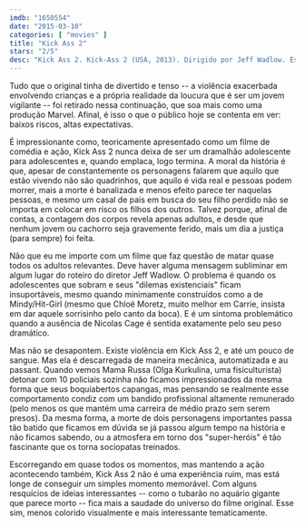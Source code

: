 ```yaml
---
imdb: "1650554"
date: "2015-03-10"
categories: [ "movies" ]
title: "Kick Ass 2"
stars: "2/5"
desc: "Kick Ass 2. Kick-Ass 2 (USA, 2013). Dirigido por Jeff Wadlow. Escrito por Jeff Wadlow, Mark Millar, John Romita Jr. Com Aaron Taylor-Johnson, Chloë Grace Moretz, Morris Chestnut, Claudia Lee, Amy Anzel, Clark Duke, Augustus Prew, Mary Kitchen, Donald Faison."
---
```

Tudo que o original tinha de divertido e tenso -- a violência exacerbada envolvendo crianças e a própria realidade da loucura que é ser um jovem vigilante -- foi retirado nessa continuação, que soa mais como uma produção Marvel. Afinal, é isso o que o público hoje se contenta em ver: baixos riscos, altas expectativas.

É impressionante como, teoricamente apresentado como um filme de comédia e ação, Kick Ass 2 nunca deixa de ser um dramalhão adolescente para adolescentes e, quando emplaca, logo termina. A moral da história é que, apesar de constantemente os personagens falarem que aquilo que estão vivendo não são quadrinhos, que aquilo é vida real e pessoas podem morrer, mais a morte é banalizada e menos efeito parece ter naquelas pessoas, e mesmo um casal de pais em busca do seu filho perdido não se importa em colocar em risco os filhos dos outros. Talvez porque, afinal de contas, a contagem dos corpos revela apenas adultos, e desde que nenhum jovem ou cachorro seja gravemente ferido, mais um dia a justiça (para sempre) foi feita.

Não que eu me importe com um filme que faz questão de matar quase todos os adultos relevantes. Deve haver alguma mensagem subliminar em algum lugar do roteiro do diretor Jeff Wadlow. O problema é quando os adolescentes que sobram e seus "dilemas existenciais" ficam insuportáveis, mesmo quando minimamente construídos como a de Mindy/Hit-Girl (mesmo que Chloë Moretz, muito melhor em Carrie, insista em dar aquele sorrisinho pelo canto da boca). E é um sintoma problemático quando a ausência de Nicolas Cage é sentida exatamente pelo seu peso dramático.

Mas não se desapontem. Existe violência em Kick Ass 2, e até um pouco de sangue. Mas ela é descarregada de maneira mecânica, automatizada e au passant. Quando vemos Mama Russa (Olga Kurkulina, uma fisiculturista) detonar com 10 policiais sozinha não ficamos impressionados da mesma forma que seus boquiabertos capangas, mas pensando se realmente esse comportamento condiz com um bandido profissional altamente remunerado (pelo menos os que mantém uma carreira de médio prazo sem serem presos). Da mesma forma, a morte de dois personagens importantes passa tão batido que ficamos em dúvida se já passou algum tempo na história e não ficamos sabendo, ou a atmosfera em torno dos "super-heróis" é tão fascinante que os torna sociopatas treinados.

Escorregando em quase todos os momentos, mas mantendo a ação acontecendo também, Kick Ass 2 não é uma experiência ruim, mas está longe de conseguir um simples momento memorável. Com alguns resquícios de ideias interessantes -- como o tubarão no aquário gigante que parece morto -- fica mais a saudade do universo do filme original. Esse sim, menos colorido visualmente e mais interessante tematicamente.
